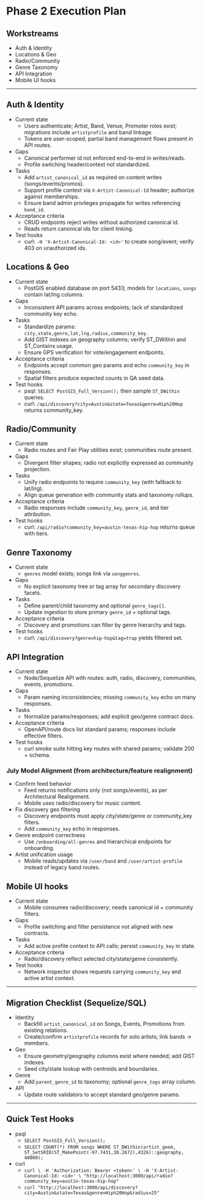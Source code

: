 # Phase 2 Execution Plan

## Workstreams
- Auth & Identity
- Locations & Geo
- Radio/Community
- Genre Taxonomy
- API Integration
- Mobile UI hooks

---

## Auth & Identity
- Current state
  - Users authenticate; Artist, Band, Venue, Promoter roles exist; migrations include `artistprofile` and band linkage.
  - Tokens are user-scoped; partial band management flows present in API routes.
- Gaps
  - Canonical performer id not enforced end-to-end in writes/reads.
  - Profile switching header/context not standardized.
- Tasks
  - Add `artist_canonical_id` as required on content writes (songs/events/promos).
  - Support profile context via `X-Artist-Canonical-Id` header; authorize against memberships.
  - Ensure band admin privileges propagate for writes referencing `band_id`.
- Acceptance criteria
  - CRUD endpoints reject writes without authorized canonical id.
  - Reads return canonical ids for client linking.
- Test hooks
  - curl: `-H 'X-Artist-Canonical-Id: <id>'` to create song/event; verify 403 on unauthorized ids.

## Locations & Geo
- Current state
  - PostGIS enabled database on port 5433; models for `locations`, `songs` contain lat/lng columns.
- Gaps
  - Inconsistent API params across endpoints; lack of standardized community key echo.
- Tasks
  - Standardize params: `city,state,genre,lat,lng,radius,community_key`.
  - Add GIST indexes on geography columns; verify ST_DWithin and ST_Contains usage.
  - Ensure GPS verification for vote/engagement endpoints.
- Acceptance criteria
  - Endpoints accept common geo params and echo `community_key` in responses.
  - Spatial filters produce expected counts in QA seed data.
- Test hooks
  - psql: `SELECT PostGIS_Full_Version();` then sample `ST_DWithin` queries.
  - curl: `/api/discovery?city=Austin&state=Texas&genre=Hip%20Hop` returns community_key.

## Radio/Community
- Current state
  - Radio routes and Fair Play utilities exist; communities route present.
- Gaps
  - Divergent filter shapes; radio not explicitly expressed as community projection.
- Tasks
  - Unify radio endpoints to require `community_key` (with fallback to lat/lng).
  - Align queue generation with community stats and taxonomy rollups.
- Acceptance criteria
  - Radio responses include `community_key`, `genre_id`, and tier attribution.
- Test hooks
  - curl: `/api/radio?community_key=austin-texas-hip-hop` returns queue with tiers.

## Genre Taxonomy
- Current state
  - `genres` model exists; songs link via `songgenres`.
- Gaps
  - No explicit taxonomy tree or tag array for secondary discovery facets.
- Tasks
  - Define parent/child taxonomy and optional `genre_tags[]`.
  - Update ingestion to store primary `genre_id` + optional tags.
- Acceptance criteria
  - Discovery and promotions can filter by genre hierarchy and tags.
- Test hooks
  - curl: `/api/discovery?genre=hip-hop&tag=trap` yields filtered set.

## API Integration
- Current state
  - Node/Sequelize API with routes: auth, radio, discovery, communities, events, promotions.
- Gaps
  - Param naming inconsistencies; missing `community_key` echo on many responses.
- Tasks
  - Normalize params/responses; add explicit geo/genre contract docs.
- Acceptance criteria
  - OpenAPI/route docs list standard params; responses include effective filters.
- Test hooks
  - curl smoke suite hitting key routes with shared params; validate 200 + schema.

### July Model Alignment (from architecture/feature realignment)
- Confirm feed behavior
  - Feed returns notifications only (not songs/events), as per Architectural Realignment.
  - Mobile uses radio/discovery for music content.
- Fix discovery geo filtering
  - Discovery endpoints must apply city/state/genre or community_key filters.
  - Add `community_key` echo in responses.
- Genre endpoint correctness
  - Use `/onboarding/all-genres` and hierarchical endpoints for onboarding.
- Artist unification usage
  - Mobile reads/updates via `/user/band` and `/user/artist-profile` instead of legacy band routes.

## Mobile UI hooks
- Current state
  - Mobile consumes radio/discovery; needs canonical id + community filters.
- Gaps
  - Profile switching and filter persistence not aligned with new contracts.
- Tasks
  - Add active profile context to API calls; persist `community_key` in state.
- Acceptance criteria
  - Radio/discovery reflect selected city/state/genre consistently.
- Test hooks
  - Network inspector shows requests carrying `community_key` and active artist context.

---

## Migration Checklist (Sequelize/SQL)
- Identity
  - Backfill `artist_canonical_id` on Songs, Events, Promotions from existing relations.
  - Create/confirm `artistprofile` records for solo artists; link bands → members.
- Geo
  - Ensure geometry/geography columns exist where needed; add GIST indexes.
  - Seed city/state lookup with centroids and boundaries.
- Genre
  - Add `parent_genre_id` to taxonomy; optional `genre_tags` array column.
- API
  - Update route validators to accept standard geo/genre params.

---

## Quick Test Hooks
- psql
  - `SELECT PostGIS_Full_Version();`
  - `SELECT COUNT(*) FROM songs WHERE ST_DWithin(artist_geom, ST_SetSRID(ST_MakePoint(-97.7431,30.2672),4326)::geography, 40000);`
- curl
  - `curl \
    -H 'Authorization: Bearer <token>' \
    -H 'X-Artist-Canonical-Id: <id>' \
    "http://localhost:3000/api/radio?community_key=austin-texas-hip-hop"`
  - `curl "http://localhost:3000/api/discovery?city=Austin&state=Texas&genre=Hip%20Hop&radius=25"`
